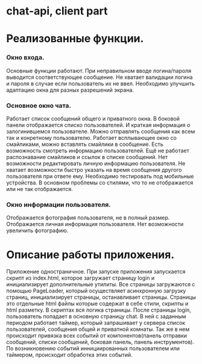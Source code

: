 chat-api, client part
=====================

# Реализованные функции.
### Окно входа. 
Основные функции работают. При неправильном вводе логина/пароля выводится соответствующее сообщение.
Не хватает валидации логина и пароля в случае если пользователь их не ввел.
Необходимо улучшить адаптацию окна для разных разрешений экрана. 

### Основное окно чата.
Работает список сообщений общего и приватного окна. В боковой панели отображается списко пользователей. И краткая информация о залогинившемся пользователе. Можно отправлять сообщения как всем так и конретному пользователю.
Работает всплывающее окно со смайликами, можно вставлять смайлики в сообщение. Есть возможность смотреть информацию пользователей.
Ещё не работает распознавание смайликов и ссылок в списке сообщений. Нет возможности редактировать личную информацию пользователя. Не хватает возможности быстро указать на время сообщения другого пользователя при ответе ему.
Необходимо тестировать под мобильные устройства. В основном проблемы со стилями, что то не отображается или не так отображается.

### Окно информации пользователя.
Отображается фотография пользователя, не в полный размер. Отображается личная информация пользователя.
Нет возможности увеличить фотографию.

# Описание работы приложения.
Приложение одностраничное. При запуске приложения запускается скрипт из index.html, которое загружает страницу login и инициализирует дополнительные утилиты. Все страницы загружаются с помощью PageLoader, который осуществляет асинхронную загрузку страниц, инициализирует страницы, останавливает страницы. Страницы это отдельные html файлы которые содержат в себе стили, скрипты и html разметку. В скриптах вся логика страницы. 
После страницы login, пользователь попадает в основную страницу chat. В ней с заданным периодом работает таймер, который запрашивает у сервера список пользователей, сообщения общей и приватной комнаты. Так же в нем происходит привязка всех событий от компонентов(панель отправки сообщений, списки сообщений, боковая панель, панель инструментов). По возникновению событий иннициированных пользователем или таймером, происходит обработка этих событий.

